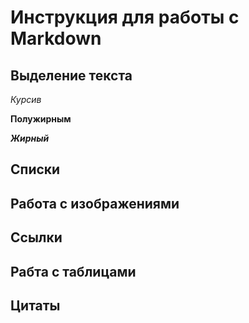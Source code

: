 # Инструкция для работы с Markdown

##  Выделение текста 

*Курсив*

**Полужирным**

***Жирный***

## Списки

## Работа с изображениями

## Ссылки

## Рабта с таблицами

## Цитаты
